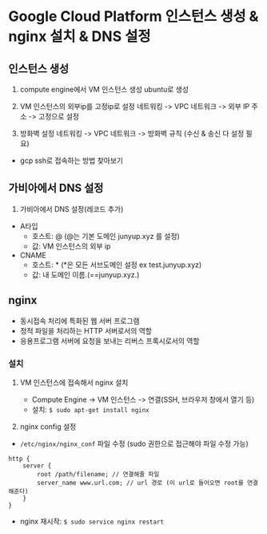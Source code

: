 # Google Cloud Platform 인스턴스 생성 & nginx 설치 & DNS 설정

## 인스턴스 생성
1. compute engine에서 VM 인스턴스 생성
	ubuntu로 생성

2. VM 인스턴스의 외부ip를 고정ip로 설정
	네트워킹 -> VPC 네트워크 -> 외부 IP 주소 -> 고정으로 설정

3. 방화벽 설정
	네트워킹 -> VPC 네트워크 -> 방화벽 규칙
	(수신 & 송신 다 설정 필요)

*  gcp ssh로 접속하는 방법 찾아보기

## 가비아에서 DNS 설정
1. 가비아에서 DNS 설정(레코드 추가)
* A타입
	* 호스트: @ (@는 기본 도메인 junyup.xyz 를 설정)
	* 값: VM 인스턴스의 외부 ip		
* CNAME
	* 호스트: * (*은 모든 서브도메인 설정 ex test.junyup.xyz)
	* 값: 내 도메인 이름.(==junyup.xyz.)


## nginx
* 동시접속 처리에 특화된 웹 서버 프로그램
* 정적 파일을 처리하는 HTTP 서버로서의 역할
* 응용프로그램 서버에 요청을 보내는 리버스 프록시로서의 역할

### 설치
1. VM 인스턴스에 접속해서 nginx 설치
	* Compute Engine -> VM 인스턴스 -> 연결(SSH, 브라우저 창에서 열기 등)
	* 설치: `$ sudo apt-get install nginx`	

2. nginx config 설정
* `/etc/nginx/nginx_conf` 파일 수정 (sudo 권한으로 접근해야 파일 수정 가능)
```
http {
	server {
		root /path/filename; // 연결해줄 파일
		server_name www.url.com; // url 경로 (이 url로 들어오면 root를 연결해준다)
	}
}
```
* nginx 재시작: `$ sudo service nginx restart`